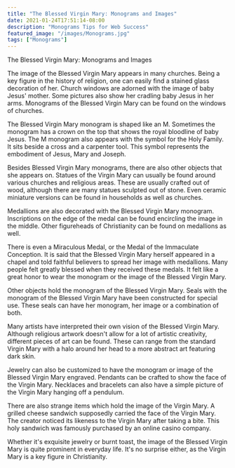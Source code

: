 ```yaml
---
title: "The Blessed Virgin Mary: Monograms and Images"
date: 2021-01-24T17:51:14-08:00
description: "Monograms Tips for Web Success"
featured_image: "/images/Monograms.jpg"
tags: ["Monograms"]
---
```


The Blessed Virgin Mary: Monograms and Images

The image of the Blessed Virgin Mary appears in many churches. Being a key figure in the history of religion, one can easily find a stained glass decoration of her. Church windows are adorned with the image of baby Jesus' mother. Some pictures also show her cradling baby Jesus in her arms. Monograms of the Blessed Virgin Mary can be found on the windows of churches.

The Blessed Virgin Mary monogram is shaped like an M. Sometimes the monogram has a crown on the top that shows the royal bloodline of baby Jesus. The M monogram also appears with the symbol for the Holy Family. It sits beside a cross and a carpenter tool. This symbol represents the embodiment of Jesus, Mary and Joseph.

Besides Blessed Virgin Mary monograms, there are also other objects that she appears on. Statues of the Virgin Mary can usually be found around various churches and religious areas. These are usually crafted out of wood, although there are many statues sculpted out of stone. Even ceramic miniature versions can be found in households as well as churches.

Medallions are also decorated with the Blessed Virgin Mary monogram. Inscriptions on the edge of the medal can be found encircling the image in the middle. Other figureheads of Christianity can be found on medallions as well. 

There is even a Miraculous Medal, or the Medal of the Immaculate Conception. It is said that the Blessed Virgin Mary herself appeared in a chapel and told faithful believers to spread her image with medallions. Many people felt greatly blessed when they received these medals. It felt like a great honor to wear the monogram or the image of the Blessed Virgin Mary.

Other objects hold the monogram of the Blessed Virgin Mary. Seals with the monogram of the Blessed Virgin Mary have been constructed for special use. These seals can have her monogram, her image or a combination of both.

Many artists have interpreted their own vision of the Blessed Virgin Mary. Although religious artwork doesn't allow for a lot of artistic creativity, different pieces of art can be found. These can range from the standard Virgin Mary with a halo around her head to a more abstract art featuring dark skin.

Jewelry can also be customized to have the monogram or image of the Blessed Virgin Mary engraved. Pendants can be crafted to show the face of the Virgin Mary. Necklaces and bracelets can also have a simple picture of the Virgin Mary hanging off a pendulum.

There are also strange items which hold the image of the Virgin Mary. A grilled cheese sandwich supposedly carried the face of the Virgin Mary. The creator noticed its likeness to the Virgin Mary after taking a bite. This holy sandwich was famously purchased by an online casino company.

Whether it's exquisite jewelry or burnt toast, the image of the Blessed Virgin Mary is quite prominent in everyday life. It's no surprise either, as the Virgin Mary is a key figure in Christianity.

